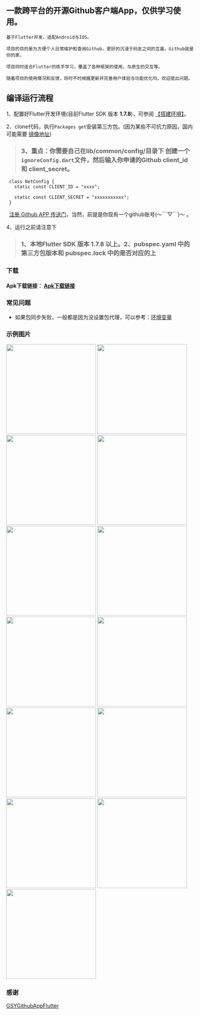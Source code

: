 

## 一款跨平台的开源Github客户端App，仅供学习使用。



```!
基于Flutter开发，适配Android与IOS。

项目的目的是为方便个人日常维护和查阅Github，更好的沉浸于码友之间的互基，Github就是你的家。

项目同时适合Flutter的练手学习，覆盖了各种框架的使用，与原生的交互等。

随着项目的使用情况和反馈，将时不时根据更新并完善用户体验与功能优化吗，欢迎提出问题。
```


## 编译运行流程

1、配置好Flutter开发环境(目前Flutter SDK 版本 **1.7.8**)，可参阅 [【搭建环境】](https://flutter-io.cn/docs/get-started/install)。

2、clone代码，执行`Packages get`安装第三方包。(因为某些不可抗力原因，国内可能需要 [镜像地址](https://flutter-io.cn/community/china/))

>### 3、重点：你需要自己在lib/common/config/目录下 创建一个`ignoreConfig.dart`文件，然后输入你申请的Github client_id 和 client_secret。

     class NetConfig {
       static const CLIENT_ID = "xxxx";

       static const CLIENT_SECRET = "xxxxxxxxxxx";
     }


   [      注册 Github APP 传送门](https://github.com/settings/applications/new)，当然，前提是你现有一个github账号(～￣▽￣)～ 。

4、运行之前请注意下

>### 1、本地Flutter SDK 版本 1.7.8 以上。2、pubspec.yaml 中的第三方包版本和 pubspec.lock 中的是否对应的上

### 下载

#### Apk下载链接： [Apk下载链接](https://fir.im/m8zw)


### 常见问题

* 如果包同步失败，一般都是因为没设置包代理，可以参考：[环境变量](https://flutter-io.cn/community/china)



### 示例图片

<div>
<img src="https://raw.githubusercontent.com/luoei/LGithubFlutter/master/images/iOS_1.png" width="240px"/>
<img src="https://raw.githubusercontent.com/luoei/LGithubFlutter/master/images/Android_1.png" width="240px"/>
<img src="https://raw.githubusercontent.com/luoei/LGithubFlutter/master/images/iOS_2.png" width="240px"/>
<img src="https://raw.githubusercontent.com/luoei/LGithubFlutter/master/images/Android_3.png" width="240px"/>
<br>
<img src="https://raw.githubusercontent.com/luoei/LGithubFlutter/master/images/iOS_3.png" width="240px"/>
<img src="https://raw.githubusercontent.com/luoei/LGithubFlutter/master/images/Android_3.png" width="240px"/>
<img src="https://raw.githubusercontent.com/luoei/LGithubFlutter/master/images/iOS_4.png" width="240px"/>
<img src="https://raw.githubusercontent.com/luoei/LGithubFlutter/master/images/Android_4.png" width="240px"/>
<br>
<img src="https://raw.githubusercontent.com/luoei/LGithubFlutter/master/images/iOS_5.png" width="240px"/>
<img src="https://raw.githubusercontent.com/luoei/LGithubFlutter/master/images/Android_5.png" width="240px"/>
<br>
<img src="https://raw.githubusercontent.com/luoei/LGithubFlutter/master/images/iOS_6.png" width="240px"/>
<img src="https://raw.githubusercontent.com/luoei/LGithubFlutter/master/images/iOS_7.png" width="240px"/>
<img src="https://raw.githubusercontent.com/luoei/LGithubFlutter/master/images/iOS_8.png" width="240px"/>
</div>

### 感谢
[GSYGithubAppFlutter](https://github.com/CarGuo/GSYGithubAppFlutter/)
